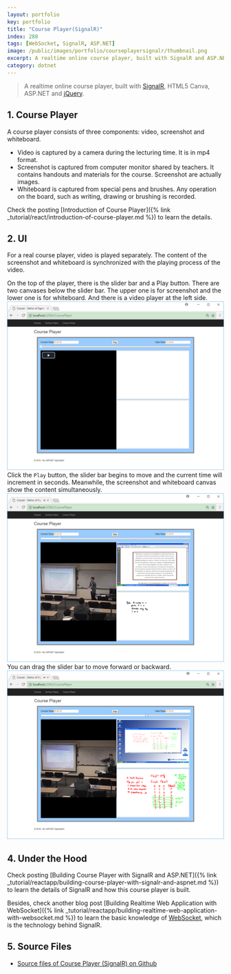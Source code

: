 ```yaml
---
layout: portfolio
key: portfolio
title: "Course Player(SignalR)"
index: 280
tags: [WebSocket, SignalR, ASP.NET]
image: /public/images/portfolio/courseplayersignalr/thumbnail.png
excerpt: A realtime online course player, built with SignalR and ASP.NET.
category: dotnet
---
```


> A realtime online course player, built with [SignalR](https://www.asp.net/signalr), HTML5 Canva, ASP.NET and [jQuery](https://jquery.com/).

## 1. Course Player
A course player consists of three components: video, screenshot and whiteboard.
* Video is captured by a camera during the lecturing time. It is in mp4 format.
* Screenshot is captured from computer monitor shared by teachers. It contains handouts and materials for the course. Screenshot are actually images.
* Whiteboard is captured from special pens and brushes. Any operation on the board, such as writing, drawing or brushing is recorded.

Check the posting [Introduction of Course Player]({% link _tutorial/react/introduction-of-course-player.md %}) to learn the details.

## 2. UI
For a real course player, video is played separately. The content of the screenshot and whiteboard is synchronized with the playing process of the video.

On the top of the player, there is the slider bar and a Play button. There are two canvases below the slider bar. The upper one is for screenshot and the lower one is for whiteboard. And there is a video player at the left side.
![image](/public/images/portfolio/courseplayersignalr/homepage.png)  
Click the `Play` button, the slider bar begins to move and the current time will increment in seconds. Meanwhile, the screenshot and whiteboard canvas show the content simultaneously.
![image](/public/images/portfolio/courseplayersignalr/playing.png)  
You can drag the slider bar to move forward or backward.
![image](/public/images/portfolio/courseplayersignalr/drag.png)  

## 4. Under the Hood
Check posting [Building Course Player with SignalR and ASP.NET]({% link _tutorial/reactapp/building-course-player-with-signalr-and-aspnet.md %}) to learn the details of SignalR and how this course player is built.

Besides, check another blog post [Building Realtime Web Application with WebSocket]({% link _tutorial/reactapp/building-realtime-web-application-with-websocket.md %}) to learn the basic knowledge of [WebSocket](https://en.wikipedia.org/wiki/WebSocket), which is the technology behind SignalR.

## 5. Source Files
* [Source files of Course Player (SignalR) on Github](https://github.com/jojozhuang/course-player-signalr)

